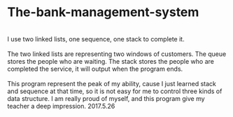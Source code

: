 # The-bank-management-system
<br>
I use two linked lists, one sequence, one stack to complete it.<br><br>
The two linked lists are representing two windows of customers. The queue stores the people who are waiting. The stack stores the people who are completed the service, it will output when the program ends.<br><br>
This program represent the peak of my ability, cause I just learned stack and sequence at that time, so it is not easy for me to control three kinds of data structure. I am really proud of myself, and this program give my teacher a deep impression.
2017.5.26
